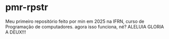# pmr-rpstr
Meu primeiro repositório feito por min em 2025 na IFRN, curso de Programação de computadores.
agora isso funciona, né? 
ALELUIA GLORIA A DEUX!!!